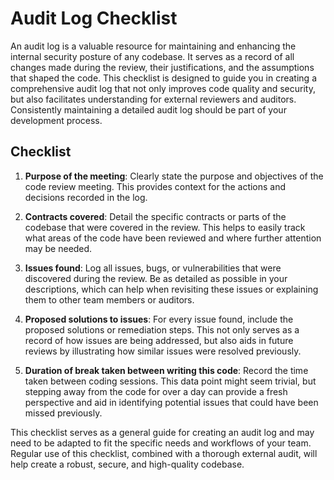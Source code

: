 # Audit Log Checklist

An audit log is a valuable resource for maintaining and enhancing the internal security posture of any codebase. It serves as a record of all changes made during the review, their justifications, and the assumptions that shaped the code. This checklist is designed to guide you in creating a comprehensive audit log that not only improves code quality and security, but also facilitates understanding for external reviewers and auditors. Consistently maintaining a detailed audit log should be part of your development process.

## Checklist

1. **Purpose of the meeting**: Clearly state the purpose and objectives of the code review meeting. This provides context for the actions and decisions recorded in the log.

2. **Contracts covered**: Detail the specific contracts or parts of the codebase that were covered in the review. This helps to easily track what areas of the code have been reviewed and where further attention may be needed.

3. **Issues found**: Log all issues, bugs, or vulnerabilities that were discovered during the review. Be as detailed as possible in your descriptions, which can help when revisiting these issues or explaining them to other team members or auditors.

4. **Proposed solutions to issues**: For every issue found, include the proposed solutions or remediation steps. This not only serves as a record of how issues are being addressed, but also aids in future reviews by illustrating how similar issues were resolved previously.

5. **Duration of break taken between writing this code**: Record the time taken between coding sessions. This data point might seem trivial, but stepping away from the code for over a day can provide a fresh perspective and aid in identifying potential issues that could have been missed previously.

This checklist serves as a general guide for creating an audit log and may need to be adapted to fit the specific needs and workflows of your team. Regular use of this checklist, combined with a thorough external audit, will help create a robust, secure, and high-quality codebase.
